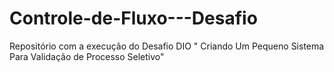 # Controle-de-Fluxo---Desafio
Repositório com a execução do Desafio DIO " Criando Um Pequeno Sistema Para Validação de Processo Seletivo"
